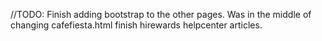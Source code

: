 //TODO:
Finish adding bootstrap to the other pages. Was in the middle of changing cafefiesta.html
finish hirewards helpcenter articles.